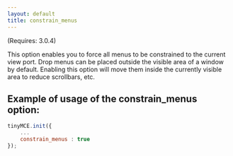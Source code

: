 ```yaml
---
layout: default
title: constrain_menus
---
```


(Requires: 3.0.4)

This option enables you to force all menus to be constrained to the current view port. Drop menus can be placed outside the visible area of a window by default. Enabling this option will move them inside the currently visible area to reduce scrollbars, etc.

## Example of usage of the constrain_menus option:

```js
tinyMCE.init({
	...
	constrain_menus : true
});
```
